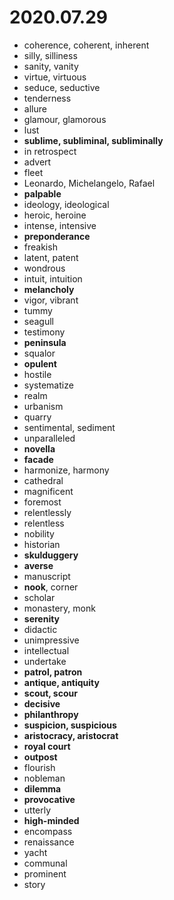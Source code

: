 # 2020.07.29

- coherence, coherent, inherent
- silly, silliness
- sanity, vanity
- virtue, virtuous
- seduce, seductive
- tenderness
- allure
- glamour, glamorous
- lust
- **sublime, subliminal, subliminally**
- in retrospect
- advert
- fleet
- Leonardo, Michelangelo, Rafael
- **palpable**
- ideology, ideological
- heroic, heroine
- intense, intensive
- **preponderance**
- freakish
- latent, patent
- wondrous
- intuit, intuition
- **melancholy**
- vigor, vibrant
- tummy
- seagull
- testimony
- **peninsula**
- squalor
- **opulent**
- hostile
- systematize
- realm
- urbanism
- quarry
- sentimental, sediment
- unparalleled
- **novella**
- **facade**
- harmonize, harmony
- cathedral
- magnificent
- foremost
- relentlessly
- relentless
- nobility
- historian
- **skulduggery**
- **averse**
- manuscript
- **nook**, corner
- scholar
- monastery, monk
- **serenity**
- didactic
- unimpressive
- intellectual
- undertake
- **patrol, patron**
- **antique, antiquity**
- **scout, scour**
- **decisive**
- **philanthropy**
- **suspicion, suspicious**
- **aristocracy, aristocrat**
- **royal court**
- **outpost**
- flourish
- nobleman
- **dilemma**
- **provocative**
- utterly
- **high-minded**
- encompass
- renaissance
- yacht
- communal
- prominent
- story
